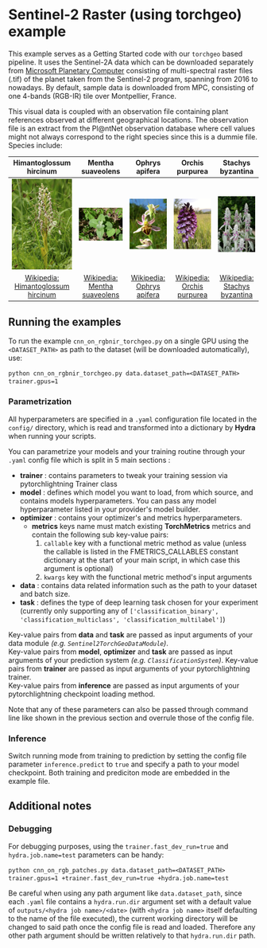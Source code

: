 # Sentinel-2 Raster (using torchgeo) example

This example serves as a Getting Started code with our `torchgeo` based pipeline.
It uses the Sentinel-2A data which can be downloaded separately from [Microsoft Planetary Computer](https://planetarycomputer.microsoft.com/dataset/sentinel-2-l2a) consisting of multi-spectral raster files (.tif) of the planet taken from the Sentinel-2 program, spanning from 2016 to nowadays. By default, sample data is downloaded from MPC, consisting of one 4-bands (RGB-IR) tile over Montpellier, France.

This visual data is coupled with an observation file containing plant references observed at different geographical locations. The observation file is an extract from the Pl@ntNet observation database where cell values might not always correspond to the right species since this is a dummie file.
Species include:

| Himantoglossum hircinum | Mentha suaveolens | Ophrys apifera | Orchis purpurea | Stachys byzantina |
|:-:|:-:|:-:|:-:|:-:|
![Himantoglossum_hircinum](../../docs/resources/Himantoglossum_hircinum.jpg "Himantoglossum hircinum") | ![Mentha_suaveolens](../../docs/resources/Mentha_suaveolens.jpg "Mentha suaveolens") | ![Ophrys_apifera](../../docs/resources/Ophrys_apifera.jpg "Ophrys apifera") | ![Orchis_purpurea](../../docs/resources/Orchis_purpurea.jpg "Orchis purpurea") | ![Stachys_byzantina](../../docs/resources/Stachys_byzantina.jpg "Stachys byzantina") |
[Wikipedia: Himantoglossum hircinum](https://en.wikipedia.org/wiki/Himantoglossum_hircinum) | [Wikipedia: Mentha suaveolens](https://en.wikipedia.org/wiki/Mentha_suaveolens) | [Wikipedia: Ophrys apifera](https://en.wikipedia.org/wiki/Ophrys_apifera) | [Wikipedia: Orchis purpurea](https://en.wikipedia.org/wiki/Orchis_purpurea) | [Wikipedia: Stachys byzantina](https://en.wikipedia.org/wiki/Stachys_byzantina) | 




## Running the examples

To run the example `cnn_on_rgbnir_torchgeo.py` on a single GPU using the `<DATASET_PATH>` as path to the dataset (will be downloaded automatically), use:
```script
python cnn_on_rgbnir_torchgeo.py data.dataset_path=<DATASET_PATH> trainer.gpus=1
```
### Parametrization

All hyperparameters are specified in a `.yaml` configuration file located in the `config/` directory, which is read and transformed into a dictionary by **Hydra** when running your scripts.

You can parametrize your models and your training routine through your `.yaml` config file which is split in 5 main sections :

- **trainer** : contains parameters to tweak your training session via pytorchlightning Trainer class
- **model** : defines which model you want to load, from which source, and contains models hyperparameters. You can pass any model hyperparameter listed in your provider's model builder.
- **optimizer** : contains your optimizer's and metrics hyperparameters.
  - **metrics** keys name must match existing **TorchMetrics** metrics and contain the following sub key-value pairs:
    1. `callable` key with a functional metric method as value (unless the callable is listed in the FMETRICS_CALLABLES constant dictionary at the start of your main script, in which case this argument is optional)
    2. `kwargs` key with the functional metric method's input arguments
- **data** : contains data related information such as the path to your dataset and batch size.
- **task** : defines the type of deep learning task chosen for your experiment (currently only supporting any of `['classification_binary', 'classification_multiclass', 'classification_multilabel']`)

Key-value pairs from **data** and **task** are passed as input arguments of your data module _(e.g. `Sentinel2TorchGeoDataModule`)_.\
Key-value pairs from **model**, **optimizer** and **task** are passed as input arguments of your prediction system _(e.g. `ClassificationSystem`)_.
Key-value pairs from **trainer** are passed as input arguments of your pytorchlightning trainer.\
Key-value pairs from **inference** are passed as input arguments of your pytorchlightning checkpoint loading method.

Note that any of these parameters can also be passed through command line like shown in the previous section and overrule those of the config file.

### Inference

Switch running mode from training to prediction by setting the config file parameter `inference.predict` to `true` and specify a path to your model checkpoint. Both training and prediciton mode are embedded in the example file.

## Additional notes
### Debugging

For debugging purposes, using the `trainer.fast_dev_run=true` and `hydra.job.name=test` parameters can be handy:
```script
python cnn_on_rgb_patches.py data.dataset_path=<DATASET_PATH> trainer.gpus=1 +trainer.fast_dev_run=true +hydra.job.name=test
```

Be careful when using any path argument like `data.dataset_path`, since each `.yaml` file contains a `hydra.run.dir` argument set with a default value of `outputs/<hydra job name>/<date>` (with `<hydra job name>` itself defaulting to the name of the file executed), the current working directory will be changed to said path once the config file is read and loaded. Therefore any other path argument should be written relatively to that `hydra.run.dir` path.
